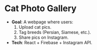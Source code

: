 # Cat Photo Gallery  
- **Goal**: A webpage where users:  
  1. Upload cat pics.  
  2. Tag breeds (Persian, Siamese, etc.).  
  3. Share pics on Instagram.  
- **Tech**: React + Firebase + Instagram API.  